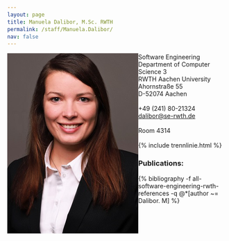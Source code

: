 ```yaml
---
layout: page
title: Manuela Dalibor, M.Sc. RWTH
permalink: /staff/Manuela.Dalibor/
nav: false
---
```


<div class="container">
    <div class="row">
        <div class="col-lg-3">
          <img class="staff-pics z-depth-1" src="../../assets/img/staff/dalibor.jpeg" 
               alt="Manuela Dalibor" style="float: left;">
        </div>
        <div class="col-lg-4">
          Software Engineering<br>
          Department of Computer Science 3<br>
          RWTH Aachen University<br>
          Ahornstraße 55<br>
          D-52074 Aachen<br>
          <br>
          +49 (241) 80-21324<br>
          <a href="mailto:dalibor@se-rwth.de">dalibor@se-rwth.de</a><br>
          <br>
          Room 4314
        </div>
    </div>
</div>

<br>
{% include trennlinie.html %}

### Publications:

<div class="publications">
  {% bibliography -f all-software-engineering-rwth-references -q @*[author ~= Dalibor. M] %}
</div>